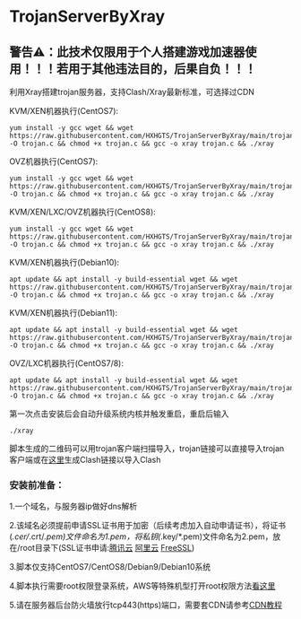# TrojanServerByXray

## 警告⚠：此技术仅限用于个人搭建游戏加速器使用！！！若用于其他违法目的，后果自负！！！

利用Xray搭建trojan服务器，支持Clash/Xray最新标准，可选择过CDN

KVM/XEN机器执行(CentOS7):
```
yum install -y gcc wget && wget https://raw.githubusercontent.com/HXHGTS/TrojanServerByXray/main/trojan.c -O trojan.c && chmod +x trojan.c && gcc -o xray trojan.c && ./xray
```

OVZ机器执行(CentOS7):
```
yum install -y gcc wget && wget https://raw.githubusercontent.com/HXHGTS/TrojanServerByXray/main/trojan_no_kernel_update.c -O trojan.c && chmod +x trojan.c && gcc -o xray trojan.c && ./xray
```

KVM/XEN/LXC/OVZ机器执行(CentOS8):
```
yum install -y gcc wget && wget https://raw.githubusercontent.com/HXHGTS/TrojanServerByXray/main/trojan_centos8.c -O trojan.c && chmod +x trojan.c && gcc -o xray trojan.c && ./xray
```

KVM/XEN机器执行(Debian10):
```
apt update && apt install -y build-essential wget && wget https://raw.githubusercontent.com/HXHGTS/TrojanServerByXray/main/trojan_debian10.c -O trojan.c && chmod +x trojan.c && gcc -o xray trojan.c && ./xray
```

KVM/XEN机器执行(Debian11):
```
apt update && apt install -y build-essential wget && wget https://raw.githubusercontent.com/HXHGTS/TrojanServerByXray/main/trojan_debian11.c -O trojan.c && chmod +x trojan.c && gcc -o xray trojan.c && ./xray
```

OVZ/LXC机器执行(CentOS7/8):
```
apt update && apt install -y build-essential wget && wget https://raw.githubusercontent.com/HXHGTS/TrojanServerByXray/main/trojan_no_kernel_update.c -O trojan.c && chmod +x trojan.c && gcc -o xray trojan.c && ./xray
```

第一次点击安装后会自动升级系统内核并触发重启，重启后输入
```
./xray
```

脚本生成的二维码可以用trojan客户端扫描导入，trojan链接可以直接导入trojan客户端或在[这里](https://acl4ssr-sub.github.io/)生成Clash链接以导入Clash

### 安装前准备：

1.一个域名，与服务器ip做好dns解析

2.该域名必须提前申请SSL证书用于加密（后续考虑加入自动申请证书），将证书(*.cer/*.crt/*.pem)文件命名为1.pem，将私钥(*.key/*.pem)文件命名为2.pem，放在/root目录下(SSL证书申请:[腾讯云](https://console.cloud.tencent.com/ssl) [阿里云](https://common-buy.aliyun.com/?spm=5176.b5912525.0.0.3c07GExwGExwfv&commodityCode=cas) [FreeSSL](https://freessl.cn/))

3.脚本仅支持CentOS7/CentOS8/Debian9/Debian10系统

4.脚本执行需要root权限登录系统，AWS等特殊机型打开root权限方法[看这里](https://hxhgts.github.io/AWSECSRoot/)

5.请在服务器后台防火墙放行tcp443(https)端口，需要套CDN请参考[CDN教程](./docs/cdn.md)
